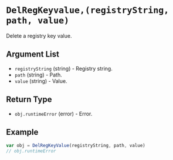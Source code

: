 # `DelRegKeyvalue,(registryString, path, value)`

Delete a registry key value.

## Argument List

 * `registryString` (string) - Registry string.
 * `path` (string) - Path.
 * `value` (string) - Value.

## Return Type

 * `obj.runtimeError` (error) - Error.

## Example

```js
var obj = DelRegKeyValue(registryString, path, value)
// obj.runtimeError
```

